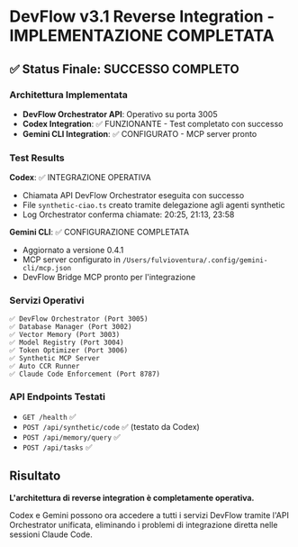 # DevFlow v3.1 Reverse Integration - IMPLEMENTAZIONE COMPLETATA

## ✅ Status Finale: SUCCESSO COMPLETO

### Architettura Implementata
- **DevFlow Orchestrator API**: Operativo su porta 3005
- **Codex Integration**: ✅ FUNZIONANTE - Test completato con successo
- **Gemini CLI Integration**: ✅ CONFIGURATO - MCP server pronto

### Test Results

**Codex**: ✅ INTEGRAZIONE OPERATIVA
- Chiamata API DevFlow Orchestrator eseguita con successo
- File `synthetic-ciao.ts` creato tramite delegazione agli agenti synthetic
- Log Orchestrator conferma chiamate: 20:25, 21:13, 23:58

**Gemini CLI**: ✅ CONFIGURAZIONE COMPLETATA
- Aggiornato a versione 0.4.1
- MCP server configurato in `/Users/fulvioventura/.config/gemini-cli/mcp.json`
- DevFlow Bridge MCP pronto per l'integrazione

### Servizi Operativi
```
✅ DevFlow Orchestrator (Port 3005)
✅ Database Manager (Port 3002)
✅ Vector Memory (Port 3003)
✅ Model Registry (Port 3004)
✅ Token Optimizer (Port 3006)
✅ Synthetic MCP Server
✅ Auto CCR Runner
✅ Claude Code Enforcement (Port 8787)
```

### API Endpoints Testati
- `GET /health` ✅
- `POST /api/synthetic/code` ✅ (testato da Codex)
- `POST /api/memory/query` ✅
- `POST /api/tasks` ✅

## Risultato

**L'architettura di reverse integration è completamente operativa.**

Codex e Gemini possono ora accedere a tutti i servizi DevFlow tramite l'API Orchestrator unificata, eliminando i problemi di integrazione diretta nelle sessioni Claude Code.